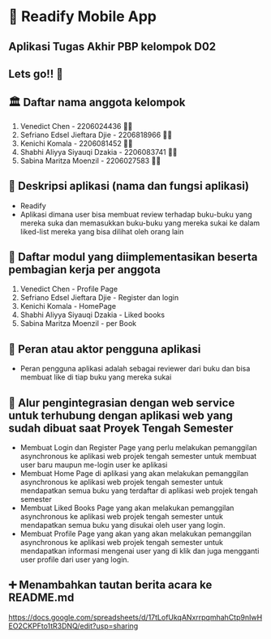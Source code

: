 # 📱 Readify Mobile App

## Aplikasi Tugas Akhir PBP kelompok D02

## Lets go!! 💨

## 🏛️ Daftar nama anggota kelompok
1. Venedict Chen - 2206024436 🕵️‍♂️
2. Sefriano Edsel Jieftara Djie - 2206818966 🕵️‍♂️
3. Kenichi Komala - 2206081452 🕵️‍♂️
4. Shabhi Aliyya Siyauqi Dzakia - 2206083741 🕵️‍♀️
5. Sabina Maritza Moenzil - 2206027583 🕵️‍♀️

## 🌝 Deskripsi aplikasi (nama dan fungsi aplikasi)
- Readify
- Aplikasi dimana user bisa membuat review terhadap buku-buku yang mereka suka dan memasukkan buku-buku yang mereka sukai ke dalam liked-list mereka yang bisa dilihat oleh orang lain

## 👜 Daftar modul yang diimplementasikan beserta pembagian kerja per anggota
1. Venedict Chen - Profile Page
2. Sefriano Edsel Jieftara Djie - Register dan login
3. Kenichi Komala - HomePage 
4. Shabhi Aliyya Siyauqi Dzakia - Liked books
5. Sabina Maritza Moenzil - per Book

## 💁 Peran atau aktor pengguna aplikasi
- Peran pengguna aplikasi adalah sebagai reviewer dari buku dan bisa membuat like di tiap buku yang mereka sukai

## 🔄 Alur pengintegrasian dengan web service untuk terhubung dengan aplikasi web yang sudah dibuat saat Proyek Tengah Semester
- Membuat Login dan Register Page yang perlu melakukan pemanggilan asynchronous ke aplikasi web projek tengah semester untuk membuat user baru maupun me-login user ke aplikasi 
- Membuat Home Page di aplikasi yang akan melakukan pemanggilan asynchronous ke aplikasi web projek tengah semester untuk mendapatkan semua buku yang terdaftar di aplikasi web projek tengah semester
- Membuat Liked Books Page yang akan melakukan pemanggilan asynchronous ke aplikasi web projek tengah semester untuk mendapatkan semua buku yang disukai oleh user yang login.
- Membuat Profile Page yang akan yang akan melakukan pemanggilan asynchronous ke aplikasi web projek tengah semester untuk mendapatkan informasi mengenai user yang di klik dan juga mengganti user profile dari user yang login.

## ➕ Menambahkan tautan berita acara ke README.md
https://docs.google.com/spreadsheets/d/17tLofUkqANxrrpqmhahCtp9nIwHEO2CKPFto1tR3DNQ/edit?usp=sharing
